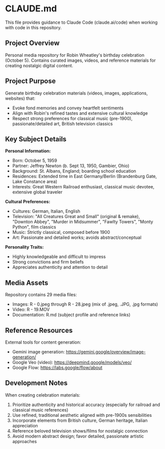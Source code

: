 # CLAUDE.md

This file provides guidance to Claude Code (claude.ai/code) when working with code in this repository.

## Project Overview

Personal media repository for Robin Wheatley's birthday celebration (October 5). Contains curated images, videos, and reference materials for creating nostalgic digital content.

## Project Purpose

Generate birthday celebration materials (videos, images, applications, websites) that:
- Evoke fond memories and convey heartfelt sentiments
- Align with Robin's refined tastes and extensive cultural knowledge
- Respect strong preferences for classical music (pre-1900), passionate/detailed art, British television classics

## Key Subject Details

**Personal Information:**
- Born: October 5, 1959
- Partner: Jeffrey Newton (b. Sept 13, 1950, Gambier, Ohio)
- Background: St. Albans, England; boarding school education
- Residences: Extended time in East Germany/Berlin (Brandenburg Gate, Lake Constance area)
- Interests: Great Western Railroad enthusiast, classical music devotee, extensive global traveler

**Cultural Preferences:**
- Cultures: German, Italian, English
- Television: "All Creatures Great and Small" (original & remake), "Downton Abbey", "Murder in Midsummer", "Fawlty Towers", "Monty Python", film classics
- Music: Strictly classical, composed before 1900
- Art: Passionate and detailed works; avoids abstract/conceptual

**Personality Traits:**
- Highly knowledgeable and difficult to impress
- Strong convictions and firm beliefs
- Appreciates authenticity and attention to detail

## Media Assets

Repository contains 29 media files:
- Images: R - 0.jpeg through R - 28.jpeg (mix of .jpeg, .JPG, .jpg formats)
- Video: R - 19.MOV
- Documentation: R.md (subject profile and reference links)

## Reference Resources

External tools for content generation:
- Gemini image generation: https://gemini.google/overview/image-generation/
- Google Veo (video): https://deepmind.google/models/veo/
- Google Flow: https://labs.google/flow/about

## Development Notes

When creating celebration materials:
1. Prioritize authenticity and historical accuracy (especially for railroad and classical music references)
2. Use refined, traditional aesthetic aligned with pre-1900s sensibilities
3. Incorporate elements from British culture, German heritage, Italian appreciation
4. Reference beloved television shows/films for nostalgic connection
5. Avoid modern abstract design; favor detailed, passionate artistic approaches

